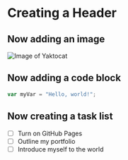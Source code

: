 # Creating a Header
## Now adding an image
![Image of Yaktocat](https://octodex.github.com/images/yaktocat.png)
## Now adding a code block
``` javascript
var myVar = "Hello, world!";
```
## Now creating a task list
- [ ] Turn on GitHub Pages
- [ ] Outline my portfolio
- [ ] Introduce myself to the world
